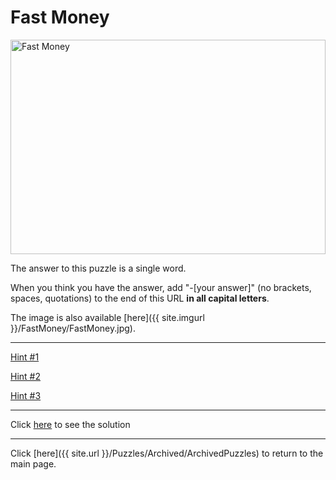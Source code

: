 # Fast Money

<img src="{{ site.imgurl }}/FastMoney/FastMoney.jpg" alt="Fast Money" style="width:100%;height:343px;object-fit:contain;">

The answer to this puzzle is a single word.

When you think you have the answer, add "-[your answer]" (no brackets, spaces, quotations) to the end of this URL **in all capital letters**.

The image is also available [here]({{ site.imgurl }}/FastMoney/FastMoney.jpg).

-----

[Hint #1](FastMoney/Hint1.md)

[Hint #2](FastMoney/Hint2.md)

[Hint #3](FastMoney/Hint3.md)

-----

Click [here](FastMoney-BOWTIE) to see the solution

-----

Click [here]({{ site.url }}/Puzzles/Archived/ArchivedPuzzles) to return to the main page.
